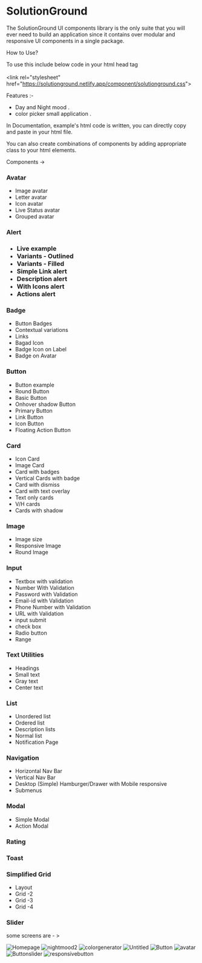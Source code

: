 <h1>SolutionGround</h1>

 The SolutionGround UI components library is the only suite that you will ever need to build an application since it contains over modular and responsive UI components in a single package.

 How to Use?
 
 To use this include below code in your html head tag <br/><br/>
&lt;link rel="stylesheet" href="https://solutionground.netlify.app/component/solutionground.css"&gt;

Features :- 
- Day and Night mood .
- color picker small application . 

In Documentation, example's html code is written, you can directly copy and paste in your html file.

You can also create combinations of components by adding appropriate class to your html elements.

Components ->
<h3> Avatar </h3> 
<ul>
 <li> Image avatar </li>
 <li> Letter avatar </li>
 <li> Icon avatar </li>
 <li> Live Status avatar </li>
 <li> Grouped avatar</li>                          
</ul>
<h3> Alert <h3>
 <ul>
  <li> Live example </li>
  <li> Variants - Outlined </li>
  <li> Variants - Filled </li>
  <li> Simple Link alert </li>
  <li> Description alert </li>
  <li> With Icons alert </li>
  <li> Actions alert </li>
 </ul>
 <h3>Badge </h3>
 <ul>
  <li> Button Badges </li>
  <li> Contextual variations </li>
  <li> Links </li>
  <li> Bagad Icon </li>
  <li> Badge Icon on Label </li>
  <li> Badge on Avatar </li>
 </ul>
 <h3> Button </h3>
 <ul>
  <li> Button example </li>
  <li> Round Button </li>
  <li> Basic Button </li>
  <li> Onhover shadow Button </li>
  <li> Primary Button </li>
  <li> Link Button </li>
  <li> Icon Button </li>
  <li>  Floating Action Button </li>
 </ul>
 <h3> Card </h3>
 <ul>
  <li> Icon Card </li>
  <li> Image Card </li>
  <li> Card with badges </li>
  <li> Vertical Cards with badge </li>
  <li> Card with dismiss </li>
  <li>  Card with text overlay </li>
  <li> Text only cards </li>
  <li> V/H cards </li>
  <li> Cards with shadow </li>
 </ul>

 <h3> Image </h3>
 <ul>
  <li> Image size </li>
  <li> Responsive Image </li>
  <li> Round Image </li>
 </ul>
 
 <h3> Input </h3>
 <ul>
  <li> Textbox with validation </li>
  <li> Number With Validation </li>
  <li> Password with Validation </li>
  <li> Email-id with Validation </li>
  <li> Phone Number with Validation </li>
  <li> URL with Validation </li>
  <li> input submit </li>
  <li> check box </li>
  <li> Radio button </li>
  <li> Range </li>
 </ul>

 <h3> Text Utilities </h3> 
 <ul>
  <li> Headings </li>
  <li> Small text </li>
  <li> Gray text </li>
  <li> Center text </li>
 </ul>

 <h3> List </h3>
 <ul>
  <li> Unordered list </li> 
  <li> Ordered list </li>
  <li> Description lists </li>
  <li> Normal list </li>
  <li> Notification Page </li>
 </ul>
 
 <h3> Navigation </h3>
 <ul>
  <li> Horizontal Nav Bar </li>
  <li> Vertical Nav Bar </li>
  <li> Desktop (Simple) Hamburger/Drawer with Mobile responsive </li>
  <li> Submenus </li>
 </ul>

 <h3> Modal </h3>
 <ul>
  <li> Simple Modal </li>
  <li> Action Modal </li>
 </ul>
 
 <h3> Rating </h3>
 <h3> Toast </h3>
 
 <h3> Simplified Grid </h3>
 <ul>
  <li> Layout </li>
  <li> Grid -2 </li>
   <li> Grid -3 </li>
   <li> Grid -4 </li>
 </ul>
 <h3> Slider </h3>


some screens are - >
 
![Homepage](https://user-images.githubusercontent.com/28673856/154944946-b43e0f3f-c30e-4517-8f1d-71b73402129c.png)
![nightmood2](https://user-images.githubusercontent.com/28673856/154944914-6883fde4-0983-40e7-86ec-4113349a9fa6.png)
![colorgenerator](https://user-images.githubusercontent.com/28673856/154944981-77b4babd-e428-499f-bc4a-0e407c2a666a.png)
![Untitled](https://user-images.githubusercontent.com/28673856/154945136-b8321cbf-f1af-47ac-8a63-34e133d516a3.png)
![Button](https://user-images.githubusercontent.com/28673856/154945164-3a231ff8-289c-40aa-8a13-e8512df4c6aa.png)
![avatar](https://user-images.githubusercontent.com/28673856/154945171-6acb1456-bf55-4d6b-860d-033ffca79d76.png)
![Buttonslider](https://user-images.githubusercontent.com/28673856/154945202-2286f4e1-11ea-4dfa-8fa9-d80c56dab3ae.png)
![responsivebutton](https://user-images.githubusercontent.com/28673856/154945235-056be4dd-8062-415c-ae3a-b1fd030af078.png)



